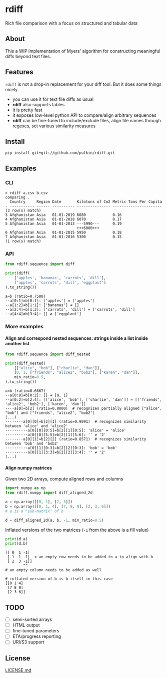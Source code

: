 # rdiff

Rich file comparison with a focus on structured and tabular data

About
-----

This a WIP implementation of Myers' algorithm for constructing meaningful diffs beyond text files.

Features
--------

`rdiff` is not a drop-in replacement for your diff tool. But it does some things nicely.

- you can use it for text file diffs as usual
- **rdiff** also supports tables
- it is pretty fast
- it exposes low-level python API to compare/align arbitrary sequences
- **rdiff** can be fine-tuned to include/exclude files, align file names through regexes, set various similarity measures

Install
-------

```commandline
pip install git+git://github.com/pulkin/rdiff.git
```

Examples
--------

### CLI

```
> rdiff a.csv b.csv
comparing .
  Country     Region Date       Kilotons of Co2 Metric Tons Per Capita
- ----------- ------ ---------- --------------- ----------------------
(3 row(s) match)
3 Afghanistan Asia   01-01-2019 6080            0.16                  
4 Afghanistan Asia   01-01-2018 6070            0.17                  
5 Afghanistan Asia   01-01-2013 ---5990---      0.19                  
                                +++6000+++                            
6 Afghanistan Asia   01-01-2015 5950            0.18                  
7 Afghanistan Asia   01-01-2016 5300            0.15                  
(1 row(s) match)
```

### API

```python
from rdiff.sequence import diff

print(diff(
    ['apples', 'bananas', 'carrots', 'dill'],
    ['apples', 'carrots', 'dill', 'eggplant']
).to_string())
```

```text
a≈b (ratio=0.7500)
··a[0:1]=b[0:1]: ['apples'] = ['apples']
··a[1:2]≠b[1:1]: ['bananas'] ≠ []
··a[2:4]=b[1:3]: ['carrots', 'dill'] = ['carrots', 'dill']
··a[4:4]≠b[3:4]: [] ≠ ['eggplant']
```

### More examples

#### Align and correspond nested sequences: strings inside a list inside another list

```python
from rdiff.sequence import diff_nested

print(diff_nested(
    [["alice", "bob"], ["charlie", "dan"]],
    [0, 1, ["friends", "alice2", "bob2"], ["karen", "dan"]],
    min_ratio=0.5,
).to_string())
```

```text
a≈b (ratio=0.6667)
··a[0:0]≠b[0:2]: [] ≠ [0, 1]
··a[0:2]≈b[2:4]: [['alice', 'bob'], ['charlie', 'dan']] ≈ [['friends', 'alice2', 'bob2'], ['karen', 'dan']]
····a[0]≈b[2] (ratio=0.8000)  # recognizes partially aligned ["alice", "bob"] and ["friends", "alice2", "bob2"]
(...)
········a[0][0]≈b[2][1] (ratio=0.9091)  # recognizes similarity between 'alice' and 'alice2'
··········a[0][0][0:5]=b[2][1][0:5]: 'alice' = 'alice'
··········a[0][0][5:5]≠b[2][1][5:6]: '' ≠ '2'
········a[0][1]≈b[2][2] (ratio=0.8571)  # recognizes similarity between 'bob' and 'bob2'
··········a[0][1][0:3]=b[2][2][0:3]: 'bob' = 'bob'
··········a[0][1][3:3]≠b[2][2][3:4]: '' ≠ '2'
(...)
```

#### Align numpy matrices

Given two 2D arrays, compute aligned rows and columns

```python
import numpy as np
from rdiff.numpy import diff_aligned_2d

a = np.array([[0, 1], [2, 3]])
b = np.array([[0, 1, 4], [7, 8, 9], [2, 3, 6]])
# a is a "sub-matrix" of b

d = diff_aligned_2d(a, b, -1, min_ratio=0.5)
```

Inflated versions of the two matrices (`-1` from the above is a fill value)

```python
print(d.a)
print(d.b)
```

```
[[ 0  1 -1]
 [-1 -1 -1]  < an empty row needs to be added to a to align with b
 [ 2  3 -1]]
        ^^
# an empty column needs to be added as well
 
# inflated version of b is b itself in this case
[[0 1 4]
 [7 8 9]
 [2 3 6]]
```

TODO
----

- [ ] semi-sorted arrays
- [ ] HTML output
- [ ] fine-tuned parameters
- [ ] ETA/progress reporting
- [ ] URI/S3 support

License
-------

[LICENSE.md](LICENSE.md)
